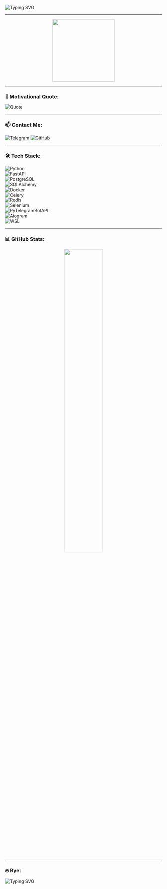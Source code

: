 ![Typing SVG](https://readme-typing-svg.herokuapp.com?font=Fira+Code&pause=1000&color=F7A3C2&width=435&lines=Hello%2C+World!;Welcome+to+my+GitHub!;I'm+Leko)

---

<p align="center">
  <img src="https://media.giphy.com/media/qgQUggAC3Pfv687qPC/giphy.gif" width="200px">
</p>

---

### 🎯 Motivational Quote:

![Quote](https://quotes-github-readme.vercel.app/api?type=horizontal&theme=radical)

---

### 📫 Contact Me:
[![Telegram](https://img.shields.io/badge/Telegram-%2300acee.svg?style=for-the-badge&logo=telegram&logoColor=white)](https://t.me/zzLeko)
[![GitHub](https://img.shields.io/badge/GitHub-%23121011.svg?style=for-the-badge&logo=github&logoColor=white)](https://github.com/Leko32)

---

### 🛠️ Tech Stack:
![Python](https://img.shields.io/badge/Python-3776AB?style=for-the-badge&logo=python&logoColor=white)  
![FastAPI](https://img.shields.io/badge/FastAPI-009688?style=for-the-badge&logo=fastapi&logoColor=white)  
![PostgreSQL](https://img.shields.io/badge/PostgreSQL-316192?style=for-the-badge&logo=postgresql&logoColor=white)  
![SQLAlchemy](https://img.shields.io/badge/SQLAlchemy-CA4245?style=for-the-badge&logo=sqlalchemy&logoColor=white)  
![Docker](https://img.shields.io/badge/Docker-2496ED?style=for-the-badge&logo=docker&logoColor=white)  
![Celery](https://img.shields.io/badge/Celery-37814A?style=for-the-badge&logo=celery&logoColor=white)  
![Redis](https://img.shields.io/badge/Redis-DC382D?style=for-the-badge&logo=redis&logoColor=white)  
![Selenium](https://img.shields.io/badge/Selenium-43B02A?style=for-the-badge&logo=selenium&logoColor=white)  
![PyTelegramBotAPI](https://img.shields.io/badge/PyTelegramBotAPI-26A5E4?style=for-the-badge&logo=telegram&logoColor=white)  
![Aiogram](https://img.shields.io/badge/Aiogram-2CA5E0?style=for-the-badge&logo=telegram&logoColor=white)  
![WSL](https://img.shields.io/badge/WSL-4D4D4D?style=for-the-badge&logo=windows-terminal&logoColor=white)  

---

### 📊 GitHub Stats:
<p align="center">
  <img src="https://github-readme-stats.vercel.app/api?username=Leko32&show_icons=true&theme=radical" width="50%">
</p>

---

### 🔥 Bye:

![Typing SVG](https://readme-typing-svg.herokuapp.com?font=Fira+Code&pause=1000&color=F7A3C2&width=435&lines=Goodbye)
